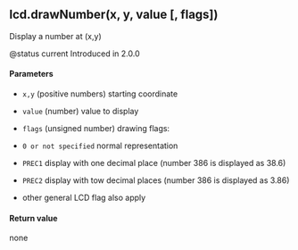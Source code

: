 <!-- This file was generated by the script. Do not edit it, any changes will be lost! -->

## lcd.drawNumber(x, y, value [, flags])



Display a number at (x,y) 

@status current Introduced in 2.0.0


#### Parameters

* `x,y` (positive numbers) starting coordinate

* `value` (number) value to display

* `flags` (unsigned number) drawing flags: 
 * `0 or not specified` normal representation 
 * `PREC1` display with one decimal place (number 386 is displayed as 38.6)
 * `PREC2` display with tow decimal places (number 386 is displayed as 3.86)
 * other general LCD flag also apply



#### Return value

none

